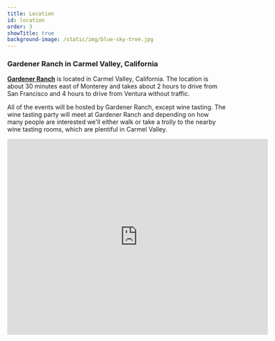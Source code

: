 ```yaml
---
title: Location
id: location
order: 3
showTitle: true
background-image: /static/img/blue-sky-tree.jpg
---
```

### Gardener Ranch in Carmel Valley, California

**[Gardener Ranch](https://www.gardenerranch.com/weddings.htm)** is located in Carmel Valley, California.  The location is about 30 minutes east of Monterey and takes about 2 hours to drive from San Francisco and 4 hours to drive from Ventura without traffic.

All of the events will be hosted by Gardener Ranch, except wine tasting.  The wine tasting party will meet at Gardener Ranch and depending on how many people are interested we'll either walk or take a trolly to the nearby wine tasting rooms, which are plentiful in Carmel Valley.

<iframe src="https://www.google.com/maps/embed?pb=!1m14!1m8!1m3!1d410548.99851083296!2d-121.93724009054539!3d36.49586608789347!3m2!1i1024!2i768!4f13.1!3m3!1m2!1s0x808df399e623ac5b%3A0x96f1029f3834541!2sGardener%20Ranch!5e0!3m2!1sen!2sus!4v1582499702620!5m2!1sen!2sus" width="600" height="450" frameborder="0" style="border:0;" allowfullscreen=""></iframe>
